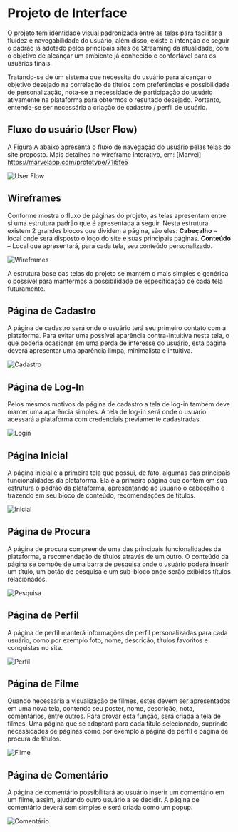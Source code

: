 # Projeto de Interface

O projeto tem identidade visual padronizada entre as telas para facilitar a fluidez e navegabilidade do usuário, além disso, existe a intenção de seguir o padrão já adotado pelos principais sites de Streaming da atualidade, com o objetivo de alcançar um ambiente já conhecido e confortável para os usuários finais.

Tratando-se de um sistema que necessita do usuário para alcançar o objetivo desejado na correlação de títulos com preferências e possibilidade de personalização, nota-se a necessidade de participação do usuário ativamente na plataforma para obtermos o resultado desejado. Portanto, entende-se ser necessária a criação de cadastro / perfil de usuário.

## Fluxo do usuário (User Flow)

A Figura A abaixo apresenta o fluxo de navegação do usuário pelas telas do site proposto. Mais detalhes no wireframe interativo, em: [Marvel] https://marvelapp.com/prototype/71i5fe5

![User Flow](img/1Fluxo.png)

## Wireframes

Conforme mostra o fluxo de páginas do projeto, as telas apresentam entre si uma estrutura padrão que é apresentada a seguir. Nesta estrutura existem 2 grandes blocos que dividem a página, são eles:
**Cabeçalho** – local onde será disposto o logo do site e suas principais páginas.
**Conteúdo** – Local que apresentará, para cada tela, seu conteúdo personalizado.

![Wireframes](img/2Estruturabase.png)

A estrutura base das telas do projeto se mantém o mais simples e genérica o possível para mantermos a possibilidade de especificação de cada tela futuramente.

## Página de Cadastro

A página de cadastro será onde o usuário terá seu primeiro contato com a plataforma. Para evitar uma possível aparência contra-intuitiva nesta tela, o que poderia ocasionar em uma perda de interesse do usuário, esta página deverá apresentar uma aparência limpa, minimalista e intuitiva.

![Cadastro](img/3Cadastro.png)

## Página de Log-In

Pelos mesmos motivos da página de cadastro a tela de log-in também deve manter uma aparência simples. A tela de log-in será onde o usuário acessará a plataforma com credenciais previamente cadastradas.

![Login](img/4Login.png)

## Página Inicial

A página inicial é a primeira tela que possui, de fato, algumas das principais funcionalidades da plataforma. Ela é a primeira página que contém em sua estrutura o padrão da plataforma, apresentando ao usuário o cabeçalho e trazendo em seu bloco de conteúdo, recomendações de títulos.

![Inicial](img/5Inicial.png)

## Página de Procura

A página de procura compreende uma das principais funcionalidades da plataforma, a recomendação de títulos através de um outro. O conteúdo da página se compõe de uma barra de pesquisa onde o usuário poderá inserir um título, um botão de pesquisa e um sub-bloco onde serão exibidos títulos relacionados.

![Pesquisa](img/6Pesquisa.png)

## Página de Perfil

A página de perfil manterá informações de perfil personalizadas para cada usuário, como por exemplo foto, nome, descrição, títulos favoritos e conquistas no site.

![Perfíl](img/7Perfil.png)

## Página de Filme

Quando necessária a visualização de filmes, estes devem ser apresentados em uma nova tela, contendo seu poster, nome, descrição, nota, comentários, entre outros. Para provar esta função, será criada a tela de filmes. Uma página que se adaptará para cada título selecionado, suprindo necessidades de páginas como por exemplo a página de perfil e página de procura de títulos.

![Filme](img/8Filme.png)

## Página de Comentário

A página de comentário possibilitará ao usuário inserir um comentário em um filme, assim, ajudando outro usuário a se decidir. A página de comentário deverá sem simples e será criada como um popup.

![Comentário](img/9Comentario.png)



